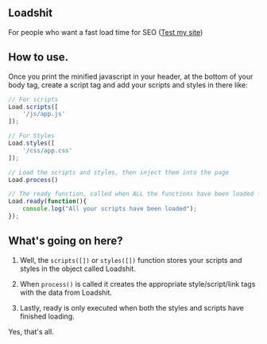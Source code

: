 ## Loadshit
For people who want a fast load time for SEO ([Test my site](https://testmysite.thinkwithgoogle.com/))

## How to use.
Once you print the minified javascript in your header, at the bottom of your body tag, create a script tag and add your scripts and styles in there like:

```javascript
// For scripts
Load.scripts([
    '/js/app.js'
]);

// For Styles
Load.styles([
    '/css/app.css'
]);

// Load the scripts and styles, then inject them into the page
Load.process()

// The ready function, called when ALL the functions have been loaded fully.
Load.ready(function(){
    console.log("All your scripts have been loaded");
});
```

## What's going on here?
1. Well, the `scripts([])` or `styles([])` function stores your scripts and styles in the object called Loadshit. 

2. When `process()` is called it creates the appropriate style/script/link tags with the data from Loadshit.

3. Lastly, ready is only executed when both the styles and scripts have finished loading.

Yes, that's all.

